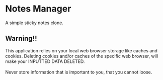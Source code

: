 # Notes Manager
A simple sticky notes clone.

## Warning!!
This application relies on your local web browser storage like caches and cookies. Deleting cookies and/or caches of the specific web browser, will make your INPUTTED DATA DELETED.
<br>
<br>
Never store information that is important to you, that you cannot loose.

